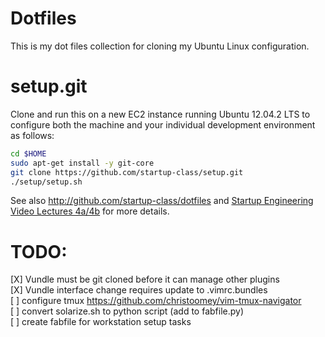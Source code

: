 Dotfiles
========
This is my dot files collection for cloning my Ubuntu Linux configuration.

setup.git
=========
Clone and run this on a new EC2 instance running Ubuntu 12.04.2 LTS to
configure both the machine and your individual development environment as
follows:

```sh
cd $HOME
sudo apt-get install -y git-core
git clone https://github.com/startup-class/setup.git
./setup/setup.sh   
```

See also http://github.com/startup-class/dotfiles and
[Startup Engineering Video Lectures 4a/4b](https://class.coursera.org/startup-001/lecture/index)
for more details.

TODO:
=====
[X] Vundle must be git cloned before it can manage other plugins  
[X] Vundle interface change requires update to .vimrc.bundles  
[ ] configure tmux https://github.com/christoomey/vim-tmux-navigator  
[ ] convert solarize.sh to python script (add to fabfile.py)  
[ ] create fabfile for workstation setup tasks  
